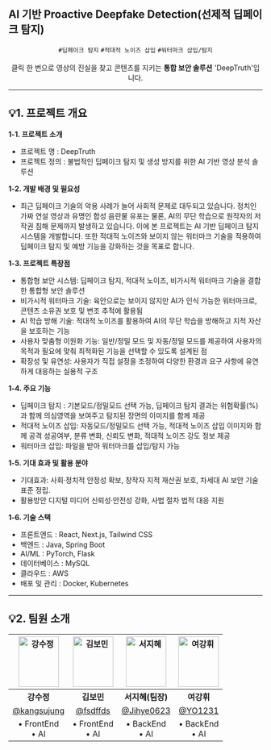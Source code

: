 ## AI 기반 Proactive Deepfake Detection(선제적 딥페이크 탐지)


<div align="center">
	

`#딥페이크 탐지` `#적대적 노이즈 삽입` `#워터마크 삽입/탐지` <br /> <br />
클릭 한 번으로 영상의 진실을 찾고 콘텐츠를 지키는 **통합 보안 솔루션** 'DeepTruth'입니다. 
</div>

---

## **💡1. 프로젝트 개요**


**1-1. 프로젝트 소개**
- 프로젝트 명 : DeepTruth
- 프로젝트 정의 : 불법적인 딥페이크 탐지 및 생성 방지를 위한 AI 기반 영상 분석 솔루션



**1-2. 개발 배경 및 필요성**
- 최근 딥페이크 기술의 악용 사례가 늘어 사회적 문제로 대두되고 있습니다. 정치인 가짜 연설 영상과 유명인 합성 음란물 유포는 물론, AI의 무단 학습으로 원작자의 저작권 침해 문제까지 발생하고 있습니다. 이에 본 프로젝트는 AI 기반 딥페이크 탐지 시스템을 개발합니다. 또한 적대적 노이즈와 보이지 않는 워터마크 기술을 적용하여 딥페이크 탐지 및 예방 기능을 강화하는 것을 목표로 합니다.

**1-3. 프로젝트 특장점**
* 통합형 보안 시스템: 딥페이크 탐지, 적대적 노이즈, 비가시적 워터마크 기술을 결합한 통합형 보안 솔루션
* 비가시적 워터마크 기술: 육안으로는 보이지 않지만 AI가 인식 가능한 워터마크로, 콘텐츠 소유권 보호 및 변조 추적에 활용됨
* AI 학습 방해 기술: 적대적 노이즈를 활용하여 AI의 무단 학습을 방해하고 지적 자산을 보호하는 기능
* 사용자 맞춤형 이원화 기능: 일반/정밀 모드 및 자동/정밀 모드를 제공하여 사용자의 목적과 필요에 맞춰 최적화된 기능을 선택할 수 있도록 설계된 점
* 확장성 및 유연성: 사용자가 직접 설정을 조정하여 다양한 환경과 요구 사항에 유연하게 대응하는 실용적 구조

**1-4. 주요 기능**
- 딥페이크 탐지 : 기본모드/정밀모드 선택 가능, 딥페이크 탐지 결과는 위험확률(%)과 함께 의심영역을 보여주고 탐지된 장면의 이미지를 함께 제공
- 적대적 노이즈 삽입: 자동모드/정밀모드 선택 가능, 적대적 노이즈 삽입 이미지와 함께 공격 성공여부, 분류 변화, 신뢰도 변화, 적대적 노이즈 강도 정보 제공
- 워터마크 삽입:  파일을 받아 워터마크를 삽입/탐지 가능

**1-5. 기대 효과 및 활용 분야**
- 기대효과: 사회·정치적 안정성 확보, 창작자 지적 재산권 보호, 차세대 AI 보안 기술 표준 정립.
- 활용방안 디지털 미디어 신뢰성·안전성 강화, 사법 절차 법적 대응 지원

**1-6. 기술 스택**
- 프론트엔드 : React, Next.js, Tailwind CSS
- 백엔드 : Java, Spring Boot
- AI/ML : PyTorch, Flask
- 데이터베이스 : MySQL
- 클라우드 : AWS
- 배포 및 관리 : Docker, Kubernetes

---


## **💡2. 팀원 소개**
| <img width="80" height="100" src="https://avatars.githubusercontent.com/u/90364648?v=4" alt="강수정"> | <img width="80" height="100" alt="김보민" src="https://avatars.githubusercontent.com/u/101878770?v=4" > | <img width="80" height="100" src="https://avatars.githubusercontent.com/u/123048615?v=4" width=90px alt="서지혜"/>| <img width="80" height="100" alt="여강휘" src="https://avatars.githubusercontent.com/u/101783655?v=4" > | 
|:---:|:---:|:---:|:---:|
| **강수정** | **김보민** | **서지혜(팀장)** | **여강휘** | 
| [@kangsujung](https://github.com/kangsujung) | [@fsdffds](https://github.com/fsdffds)  | [@Jihye0623](https://github.com/jihye0623) | [@YO1231](https://github.com/YO1231) |
| • FrontEnd <br> • AI | • FrontEnd <br> • AI | • BackEnd <br> • AI |• BackEnd <br> • AI |
